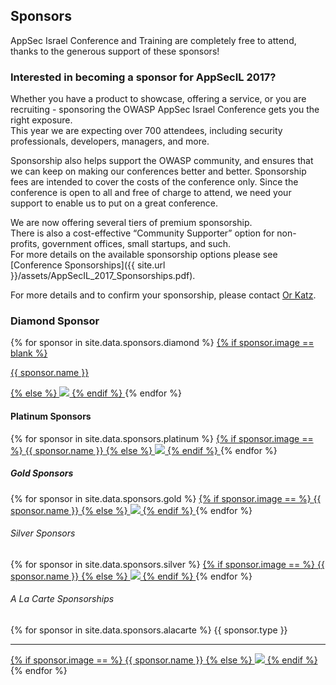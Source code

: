 ---
---

## Sponsors

AppSec Israel Conference and Training are completely free to attend, thanks to the generous support of these sponsors! 

### Interested in becoming a sponsor for AppSecIL 2017? 

Whether you have a product to showcase, offering a service, or you are recruiting - sponsoring the OWASP AppSec Israel Conference gets you the right exposure.   
This year we are expecting over 700 attendees, including security professionals, developers, managers, and more.

Sponsorship also helps support the OWASP community, and ensures that we can keep on making our conferences better and better. Sponsorship fees are intended to cover the costs of the conference only. Since the conference is open to all and free of charge to attend, we need your support to enable us to put on a great conference.

We are now offering several tiers of premium sponsorship.   
There is also a cost-effective “Community Supporter” option for non-profits, government offices, small startups, and such.   
For more details on the available sponsorship options please see [Conference Sponsorships]({{ site.url }}/assets/AppSecIL_2017_Sponsorships.pdf).

For more details and to confirm your sponsorship, please contact [Or Katz](mailto:katz3112@gmail.com). 

### Diamond Sponsor 
<div class="sponsor-tier">
  {% for sponsor in site.data.sponsors.diamond %}
    <span class="sponsor diamond-sponsor">
      <a href="{{ sponsor.url }}" title="{{ sponsor.name }}" target="_blank">
        {% if sponsor.image == blank %}
          <p>{{ sponsor.name }}</p>
        {% else %} 
          <img src="assets/img/Sponsors/{{ sponsor.image }}"> 
        {% endif %}
      </a>
    </span>
{% endfor %}
</div>

#### Platinum Sponsors
<div class="sponsor-tier">
  {% for sponsor in site.data.sponsors.platinum %}
    <span class="sponsor platinum-sponsor">
      <a href="{{ sponsor.url }}" title="{{ sponsor.name }}" target="_blank">
        {% if sponsor.image == %}
          <span>{{ sponsor.name }}</span>
        {% else %} 
          <img src="assets/img/Sponsors/{{ sponsor.image }}"> 
        {% endif %}
      </a>
    </span>
{% endfor %}
</div>


##### Gold Sponsors 
<div class="sponsor-tier">
  {% for sponsor in site.data.sponsors.gold %}
    <span class="sponsor gold-sponsor" vertical-align: text-top>
      <a href="{{ sponsor.url }}" title="{{ sponsor.name }}" target="_blank">
        {% if sponsor.image == %}
          <span>{{ sponsor.name }}</span>
        {% else %} 
          <img src="assets/img/Sponsors/{{ sponsor.image }}"> 
        {% endif %}
      </a>
    </span>
{% endfor %}
</div>


###### Silver Sponsors
<div class="sponsor-tier">
  {% for sponsor in site.data.sponsors.silver %}
    <span class="sponsor silver-sponsor" vertical-align: text-top>
      <a href="{{ sponsor.url }}" title="{{ sponsor.name }}" target="_blank">
        {% if sponsor.image == %}
          <span>{{ sponsor.name }}</span>
        {% else %} 
          <img src="assets/img/Sponsors/{{ sponsor.image }}"> 
        {% endif %}
      </a>
    </span>
{% endfor %}
</div>

###### A La Carte Sponsorships
<div class="sponsor-tier">
  {% for sponsor in site.data.sponsors.alacarte %}
    <span class="sponsor alacarte-sponsor" vertical-align: text-top>
      <span>{{ sponsor.type }}</span>  <hr />
      <a href="{{ sponsor.url }}" title="{{ sponsor.name }}" target="_blank">
        {% if sponsor.image == %}
          <span>{{ sponsor.name }}</span>
        {% else %} 
          <img src="assets/img/Sponsors/{{ sponsor.image }}"> 
        {% endif %}
      </a>
    </span>
{% endfor %}
</div>

